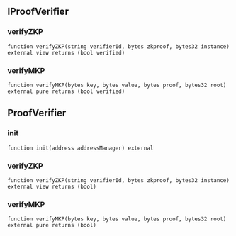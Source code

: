 ## IProofVerifier

### verifyZKP

```solidity
function verifyZKP(string verifierId, bytes zkproof, bytes32 instance) external view returns (bool verified)
```

### verifyMKP

```solidity
function verifyMKP(bytes key, bytes value, bytes proof, bytes32 root) external pure returns (bool verified)
```

## ProofVerifier

### init

```solidity
function init(address addressManager) external
```

### verifyZKP

```solidity
function verifyZKP(string verifierId, bytes zkproof, bytes32 instance) external view returns (bool)
```

### verifyMKP

```solidity
function verifyMKP(bytes key, bytes value, bytes proof, bytes32 root) external pure returns (bool)
```
